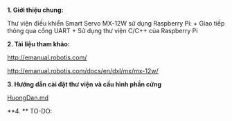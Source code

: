 **1. Giới thiệu chung:**

Thư viện điều khiển Smart Servo MX-12W sử dụng Raspberry Pi:
	+ Giao tiếp thông qua cổng UART
	+ Sử dụng thư viện C/C++ của Raspberry Pi	
	
**2. Tài liệu tham khảo:**
	
http://emanual.robotis.com/
	
http://emanual.robotis.com/docs/en/dxl/mx/mx-12w/
	
**3. Hướng dẫn cài đặt thư viện và cấu hình phần cứng**

[HuongDan.md](https://github.com/duonglong289/Demo/blob/master/HuongDan.md)

**4. **
TO-DO:
